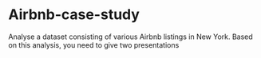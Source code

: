 # Airbnb-case-study
Analyse a dataset consisting of various Airbnb listings in New York. Based on this analysis, you need to give two presentations
